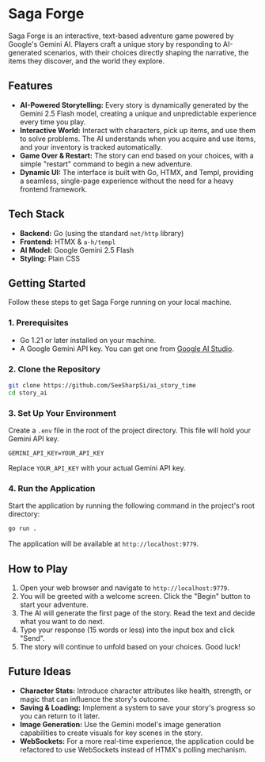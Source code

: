 # Saga Forge

Saga Forge is an interactive, text-based adventure game powered by Google's Gemini AI. Players craft a unique story by responding to AI-generated scenarios, with their choices directly shaping the narrative, the items they discover, and the world they explore.

## Features

*   **AI-Powered Storytelling:** Every story is dynamically generated by the Gemini 2.5 Flash model, creating a unique and unpredictable experience every time you play.
*   **Interactive World:** Interact with characters, pick up items, and use them to solve problems. The AI understands when you acquire and use items, and your inventory is tracked automatically.
*   **Game Over & Restart:** The story can end based on your choices, with a simple "restart" command to begin a new adventure.
*   **Dynamic UI:** The interface is built with Go, HTMX, and Templ, providing a seamless, single-page experience without the need for a heavy frontend framework.

## Tech Stack

*   **Backend:** Go (using the standard `net/http` library)
*   **Frontend:** HTMX & `a-h/templ`
*   **AI Model:** Google Gemini 2.5 Flash
*   **Styling:** Plain CSS

## Getting Started

Follow these steps to get Saga Forge running on your local machine.

### 1. Prerequisites

*   Go 1.21 or later installed on your machine.
*   A Google Gemini API key. You can get one from [Google AI Studio](https://aistudio.google.com/app/apikey).

### 2. Clone the Repository

```bash
git clone https://github.com/SeeSharpSi/ai_story_time
cd story_ai
```

### 3. Set Up Your Environment

Create a `.env` file in the root of the project directory. This file will hold your Gemini API key.

```
GEMINI_API_KEY=YOUR_API_KEY
```

Replace `YOUR_API_KEY` with your actual Gemini API key.

### 4. Run the Application

Start the application by running the following command in the project's root directory:

```bash
go run .
```

The application will be available at `http://localhost:9779`.

## How to Play

1.  Open your web browser and navigate to `http://localhost:9779`.
2.  You will be greeted with a welcome screen. Click the "Begin" button to start your adventure.
3.  The AI will generate the first page of the story. Read the text and decide what you want to do next.
4.  Type your response (15 words or less) into the input box and click "Send".
5.  The story will continue to unfold based on your choices. Good luck!

## Future Ideas

*   **Character Stats:** Introduce character attributes like health, strength, or magic that can influence the story's outcome.
*   **Saving & Loading:** Implement a system to save your story's progress so you can return to it later.
*   **Image Generation:** Use the Gemini model's image generation capabilities to create visuals for key scenes in the story.
*   **WebSockets:** For a more real-time experience, the application could be refactored to use WebSockets instead of HTMX's polling mechanism.
